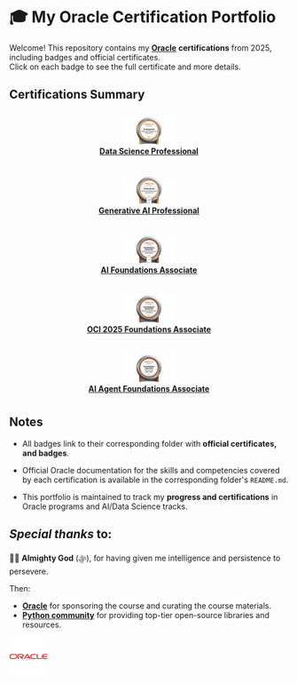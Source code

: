 # 🎓 My Oracle Certification Portfolio

Welcome! This repository contains my [**Oracle**](https://www.oracle.com/) **certifications** from 2025, including badges and official certificates.  
Click on each badge to see the full certificate and more details.

## Certifications Summary

<div align="center">

<a href="./data-science-professional/README.md" style="display:inline-block; margin:10px; text-align:center;">
  <img src="./data-science-professional/data-science-professional-badge.png" style="max-width:20%; min-width:100px; height:auto;" alt="Data Science Badge"/>
  <br/>
  <strong>Data Science Professional</strong>
</a>

<br/>
<br/>

<a href="./generative-ai-professional/README.md" style="display:inline-block; margin:10px; text-align:center;">
  <img src="./generative-ai-professional/generative-ai-professional-badge.png" style="max-width:20%; min-width:100px; height:auto;" alt="Generative AI Badge"/>
  <br/>
  <strong>Generative AI Professional</strong>
</a>

<br/>
<br/>

<a href="./ai-foundations-associate/README.md" style="display:inline-block; margin:10px; text-align:center;">
  <img src="./ai-foundations-associate/AI-foundations-associate-badge.png" style="max-width:20%; min-width:100px; height:auto;" alt="AI Foundations Badge"/>
  <br/>
  <strong>AI Foundations Associate</strong>
</a>

<br/>
<br/>

<a href="./oci-foundations-associate/README.md" style="display:inline-block; margin:10px; text-align:center;">
  <img src="./oci-foundations-associate/OCI-foundations-associate-badge.png" style="max-width:20%; min-width:100px; height:auto;" alt="OCI Foundations Badge"/>
  <br/>
  <strong>OCI 2025 Foundations Associate</strong>
</a>

<br/>
<br/>

<a href="./fusion-ai-agent-studio-foundations-associate/README.md" style="display:inline-block; margin:10px; text-align:center;">
  <img src="./fusion-ai-agent-studio-foundations-associate/fusion-ai-agent-studio-foundations-associate-badge.png" style="max-width:20%; min-width:100px; height:auto;" alt="Fusion AI Agent Studio Badge"/>
  <br/>
  <strong>AI Agent Foundations Associate</strong>
</a>

</div>


## Notes

- All badges link to their corresponding folder with **official certificates, and badges**. 

- Official Oracle documentation for the skills and competencies covered by each certification is available in the corresponding folder's `README.md`.  

- This portfolio is maintained to track my **progress and certifications** in Oracle programs and AI/Data Science tracks.

## *Special thanks* to:  
🕋🤲 **Almighty God** (ﷻ), for having given me intelligence and persistence to persevere.

Then:
- [**Oracle**](https://www.oracle.com/) for sponsoring the course and curating the course materials.
- [**Python community**](https://www.python.org/) for providing top-tier open-source libraries and resources.


<p>
    <a href="https://github.com/DanielCrema/oracle_one-data-science-course/blob/main/certificates/Daniel%20Borges%20Crema%20-%20Program%20ONE%20Certificate.pdf" target="_blank" rel="noreferrer">
        <img src="https://raw.githubusercontent.com/devicons/devicon/ca28c779441053191ff11710fe24a9e6c23690d6/icons/oracle/oracle-original.svg" alt="logo-oracle" style="width: 70px"/>  
    </a>
</p>